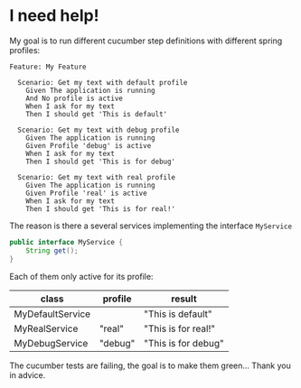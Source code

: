 # I need help!

My goal is to run different cucumber step definitions with different spring profiles:

```gherkin
Feature: My Feature

  Scenario: Get my text with default profile
    Given The application is running
    And No profile is active
    When I ask for my text
    Then I should get 'This is default'

  Scenario: Get my text with debug profile
    Given The application is running
    Given Profile 'debug' is active
    When I ask for my text
    Then I should get 'This is for debug'

  Scenario: Get my text with real profile
    Given The application is running
    Given Profile 'real' is active
    When I ask for my text
    Then I should get 'This is for real!'
```

The reason is there a several services implementing the interface `MyService`

```java
public interface MyService {
    String get();
}
```

Each of them only active for its profile:

| class | profile | result |
|-------|---------|--------|
| MyDefaultService | <none>  | "This is default"   | 
| MyRealService    | "real"  | "This is for real!" | 
| MyDebugService   | "debug" | "This is for debug" | 

The cucumber tests are failing, the goal is to make them green...
Thank you in advice.
